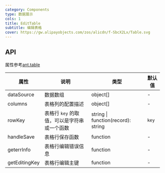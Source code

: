 ```yaml
---
category: Components
type: 数据展示
cols: 1
title: EditTable
subtitle: 编辑表格
cover: https://gw.alipayobjects.com/zos/alicdn/f-SbcX2Lx/Table.svg
---
```


## API
属性参考[ant.table](https://ant.design/components/table-cn/#components-table-demo-edit-row)

| 属性 | 说明 | 类型 | 默认值 |
| --- | --- | --- | --- |
| dataSource | 数据数组 | object[] | - |
| columns | 表格列的配置描述 | object[] | - |
| rowKey | 表格行 `key` 的取值，可以是字符串或一个函数 | string \| function(record): string | `key` |
| handleSave | 表格行保存函数 | function | - |
| geterrInfo | 表格行编辑错误信息 | function | - |
| getEditingKey | 表格行编辑主键 | function | - |
